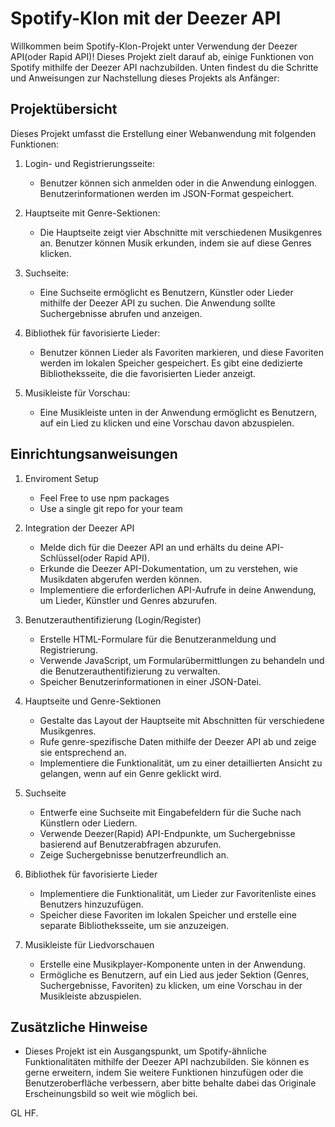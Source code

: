 # Spotify-Klon mit der Deezer API

Willkommen beim Spotify-Klon-Projekt unter Verwendung der Deezer API(oder Rapid API)! Dieses Projekt zielt darauf ab, einige Funktionen von Spotify mithilfe der Deezer API nachzubilden. Unten findest du die Schritte und Anweisungen zur Nachstellung dieses Projekts als Anfänger:

## Projektübersicht

Dieses Projekt umfasst die Erstellung einer Webanwendung mit folgenden Funktionen:

1. Login- und Registrierungsseite:
    * Benutzer können sich anmelden oder in die Anwendung einloggen. Benutzerinformationen werden im JSON-Format gespeichert.

1. Hauptseite mit Genre-Sektionen:
    * Die Hauptseite zeigt vier Abschnitte mit verschiedenen Musikgenres an. Benutzer können Musik erkunden, indem sie auf diese Genres klicken.

1. Suchseite:
    * Eine Suchseite ermöglicht es Benutzern, Künstler oder Lieder mithilfe der Deezer API zu suchen. Die Anwendung sollte Suchergebnisse abrufen und anzeigen.

1. Bibliothek für favorisierte Lieder:
    * Benutzer können Lieder als Favoriten markieren, und diese Favoriten werden im lokalen Speicher gespeichert. Es gibt eine dedizierte Bibliotheksseite, die die favorisierten Lieder anzeigt.

1. Musikleiste für Vorschau:
    * Eine Musikleiste unten in der Anwendung ermöglicht es Benutzern, auf ein Lied zu klicken und eine Vorschau davon abzuspielen.


## Einrichtungsanweisungen

1. Enviroment Setup
    * Feel Free to use npm packages
    * Use a single git repo for your team

2. Integration der Deezer API
    * Melde dich für die Deezer API an und erhälts du deine API-Schlüssel(oder Rapid API).
    * Erkunde die Deezer API-Dokumentation, um zu verstehen, wie Musikdaten abgerufen werden können.
    * Implementiere die erforderlichen API-Aufrufe in deine Anwendung, um Lieder, Künstler und Genres abzurufen.

3. Benutzerauthentifizierung (Login/Register)
    * Erstelle HTML-Formulare für die Benutzeranmeldung und Registrierung.
    * Verwende JavaScript, um Formularübermittlungen zu behandeln und die Benutzerauthentifizierung zu verwalten.
    * Speicher Benutzerinformationen in einer JSON-Datei.

4. Hauptseite und Genre-Sektionen
    * Gestalte das Layout der Hauptseite mit Abschnitten für verschiedene Musikgenres.
    * Rufe genre-spezifische Daten mithilfe der Deezer API ab und zeige sie entsprechend an.
    * Implementiere die Funktionalität, um zu einer detaillierten Ansicht zu gelangen, wenn auf ein Genre geklickt wird.

5. Suchseite
    * Entwerfe eine Suchseite mit Eingabefeldern für die Suche nach Künstlern oder Liedern.
    * Verwende Deezer(Rapid) API-Endpunkte, um Suchergebnisse basierend auf Benutzerabfragen abzurufen.
    * Zeige Suchergebnisse benutzerfreundlich an.

6. Bibliothek für favorisierte Lieder
    * Implementiere die Funktionalität, um Lieder zur Favoritenliste eines Benutzers hinzuzufügen.
    * Speicher diese Favoriten im lokalen Speicher und erstelle eine separate Bibliotheksseite, um sie anzuzeigen.

7. Musikleiste für Liedvorschauen
    * Erstelle eine Musikplayer-Komponente unten in der Anwendung.
    * Ermögliche es Benutzern, auf ein Lied aus jeder Sektion (Genres, Suchergebnisse, Favoriten) zu klicken, um eine Vorschau in der Musikleiste abzuspielen.


## Zusätzliche Hinweise

* Dieses Projekt ist ein Ausgangspunkt, um Spotify-ähnliche Funktionalitäten mithilfe der Deezer API nachzubilden. Sie können es gerne erweitern, indem Sie weitere Funktionen hinzufügen oder die Benutzeroberfläche verbessern, aber bitte behalte dabei das Originale Erscheinungsbild so weit wie möglich bei.

GL HF.